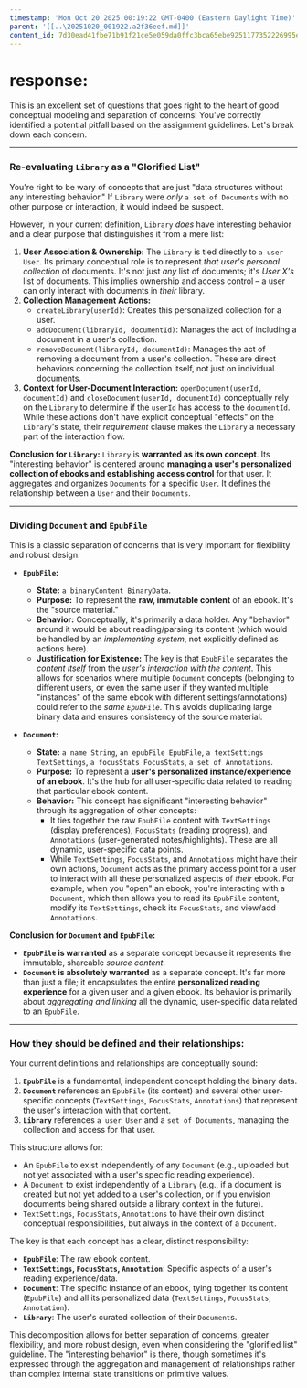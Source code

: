 ```yaml
---
timestamp: 'Mon Oct 20 2025 00:19:22 GMT-0400 (Eastern Daylight Time)'
parent: '[[..\20251020_001922.a2f36eef.md]]'
content_id: 7d30ead41fbe71b91f21ce5e059da0ffc3bca65ebe9251177352226995e84743
---
```


# response:

This is an excellent set of questions that goes right to the heart of good conceptual modeling and separation of concerns! You've correctly identified a potential pitfall based on the assignment guidelines. Let's break down each concern.

***

### Re-evaluating `Library` as a "Glorified List"

You're right to be wary of concepts that are just "data structures without any interesting behavior." If `Library` were *only* `a set of Documents` with no other purpose or interaction, it would indeed be suspect.

However, in your current definition, `Library` *does* have interesting behavior and a clear purpose that distinguishes it from a mere list:

1. **User Association & Ownership:** The `Library` is tied directly to `a user User`. Its primary conceptual role is to represent *that user's personal collection* of documents. It's not just *any* list of documents; it's *User X's* list of documents. This implies ownership and access control – a user can only interact with documents in *their* library.
2. **Collection Management Actions:**
   * `createLibrary(userId)`: Creates this personalized collection for a user.
   * `addDocument(libraryId, documentId)`: Manages the act of including a document in a user's collection.
   * `removeDocument(libraryId, documentId)`: Manages the act of removing a document from a user's collection.
     These are direct behaviors concerning the collection itself, not just on individual documents.
3. **Context for User-Document Interaction:** `openDocument(userId, documentId)` and `closeDocument(userId, documentId)` conceptually rely on the `Library` to determine if the `userId` has access to the `documentId`. While these actions don't have explicit conceptual "effects" on the `Library`'s state, their *requirement* clause makes the `Library` a necessary part of the interaction flow.

**Conclusion for `Library`:** `Library` is **warranted as its own concept**. Its "interesting behavior" is centered around **managing a user's personalized collection of ebooks and establishing access control** for that user. It aggregates and organizes `Documents` for a specific `User`. It defines the relationship between a `User` and their `Documents`.

***

### Dividing `Document` and `EpubFile`

This is a classic separation of concerns that is very important for flexibility and robust design.

* **`EpubFile`:**
  * **State:** `a binaryContent BinaryData`.
  * **Purpose:** To represent the **raw, immutable content** of an ebook. It's the "source material."
  * **Behavior:** Conceptually, it's primarily a data holder. Any "behavior" around it would be about reading/parsing its content (which would be handled by an *implementing system*, not explicitly defined as actions here).
  * **Justification for Existence:** The key is that `EpubFile` separates the *content itself* from the *user's interaction with the content*. This allows for scenarios where multiple `Document` concepts (belonging to different users, or even the same user if they wanted multiple "instances" of the same ebook with different settings/annotations) could refer to the *same `EpubFile`*. This avoids duplicating large binary data and ensures consistency of the source material.

* **`Document`:**
  * **State:** `a name String`, `an epubFile EpubFile`, `a textSettings TextSettings`, `a focusStats FocusStats`, `a set of Annotations`.
  * **Purpose:** To represent a **user's personalized instance/experience of an ebook**. It's the hub for all user-specific data related to reading that particular ebook content.
  * **Behavior:** This concept has significant "interesting behavior" through its aggregation of other concepts:
    * It ties together the raw `EpubFile` content with `TextSettings` (display preferences), `FocusStats` (reading progress), and `Annotations` (user-generated notes/highlights). These are all dynamic, user-specific data points.
    * While `TextSettings`, `FocusStats`, and `Annotations` might have their own actions, `Document` acts as the primary access point for a user to interact with all these personalized aspects of *their* ebook. For example, when you "open" an ebook, you're interacting with a `Document`, which then allows you to read its `EpubFile` content, modify its `TextSettings`, check its `FocusStats`, and view/add `Annotations`.

**Conclusion for `Document` and `EpubFile`:**

* **`EpubFile` is warranted** as a separate concept because it represents the immutable, shareable *source content*.
* **`Document` is absolutely warranted** as a separate concept. It's far more than just a file; it encapsulates the entire **personalized reading experience** for a given user and a given ebook. Its behavior is primarily about *aggregating and linking* all the dynamic, user-specific data related to an `EpubFile`.

***

### How they should be defined and their relationships:

Your current definitions and relationships are conceptually sound:

1. **`EpubFile`** is a fundamental, independent concept holding the binary data.
2. **`Document`** references an `EpubFile` (its content) and several other user-specific concepts (`TextSettings`, `FocusStats`, `Annotations`) that represent the user's interaction with that content.
3. **`Library`** references `a user User` and a `set of Documents`, managing the collection and access for that user.

This structure allows for:

* An `EpubFile` to exist independently of any `Document` (e.g., uploaded but not yet associated with a user's specific reading experience).
* A `Document` to exist independently of a `Library` (e.g., if a document is created but not yet added to a user's collection, or if you envision documents being shared outside a library context in the future).
* `TextSettings`, `FocusStats`, `Annotations` to have their own distinct conceptual responsibilities, but always in the context of a `Document`.

The key is that each concept has a clear, distinct responsibility:

* **`EpubFile`**: The raw ebook content.
* **`TextSettings`, `FocusStats`, `Annotation`**: Specific aspects of a user's reading experience/data.
* **`Document`**: The specific instance of an ebook, tying together its content (`EpubFile`) and all its personalized data (`TextSettings`, `FocusStats`, `Annotation`).
* **`Library`**: The user's curated collection of their `Document`s.

This decomposition allows for better separation of concerns, greater flexibility, and more robust design, even when considering the "glorified list" guideline. The "interesting behavior" is there, though sometimes it's expressed through the aggregation and management of relationships rather than complex internal state transitions on primitive values.
